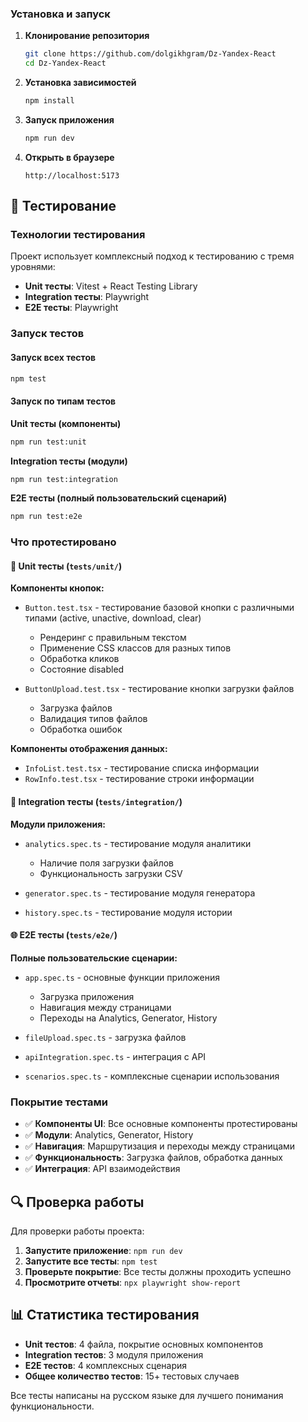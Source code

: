
### Установка и запуск

1. **Клонирование репозитория**
   ```bash
   git clone https://github.com/dolgikhgram/Dz-Yandex-React
   cd Dz-Yandex-React
   ```

2. **Установка зависимостей**
   ```bash
   npm install
   ```

3. **Запуск приложения**
   ```bash
   npm run dev
   ```

4. **Открыть в браузере**
   ```
   http://localhost:5173
   ```

## 🧪 Тестирование

### Технологии тестирования

Проект использует комплексный подход к тестированию с тремя уровнями:

- **Unit тесты**: Vitest + React Testing Library
- **Integration тесты**: Playwright
- **E2E тесты**: Playwright

### Запуск тестов

#### Запуск всех тестов
```bash
npm test
```

#### Запуск по типам тестов

**Unit тесты (компоненты)**
```bash
npm run test:unit
```

**Integration тесты (модули)**
```bash
npm run test:integration
```

**E2E тесты (полный пользовательский сценарий)**
```bash
npm run test:e2e
```

### Что протестировано

#### 🔧 Unit тесты (`tests/unit/`)

**Компоненты кнопок:**
- `Button.test.tsx` - тестирование базовой кнопки с различными типами (active, unactive, download, clear)
  - Рендеринг с правильным текстом
  - Применение CSS классов для разных типов
  - Обработка кликов
  - Состояние disabled

- `ButtonUpload.test.tsx` - тестирование кнопки загрузки файлов
  - Загрузка файлов
  - Валидация типов файлов
  - Обработка ошибок

**Компоненты отображения данных:**
- `InfoList.test.tsx` - тестирование списка информации
- `RowInfo.test.tsx` - тестирование строки информации

#### 🔗 Integration тесты (`tests/integration/`)

**Модули приложения:**
- `analytics.spec.ts` - тестирование модуля аналитики
  - Наличие поля загрузки файлов
  - Функциональность загрузки CSV

- `generator.spec.ts` - тестирование модуля генератора
- `history.spec.ts` - тестирование модуля истории

#### 🌐 E2E тесты (`tests/e2e/`)

**Полные пользовательские сценарии:**
- `app.spec.ts` - основные функции приложения
  - Загрузка приложения
  - Навигация между страницами
  - Переходы на Analytics, Generator, History

- `fileUpload.spec.ts` - загрузка файлов
- `apiIntegration.spec.ts` - интеграция с API
- `scenarios.spec.ts` - комплексные сценарии использования

### Покрытие тестами

- ✅ **Компоненты UI**: Все основные компоненты протестированы
- ✅ **Модули**: Analytics, Generator, History
- ✅ **Навигация**: Маршрутизация и переходы между страницами
- ✅ **Функциональность**: Загрузка файлов, обработка данных
- ✅ **Интеграция**: API взаимодействия

## 🔍 Проверка работы

Для проверки работы проекта:

1. **Запустите приложение**: `npm run dev`
2. **Запустите все тесты**: `npm test`
3. **Проверьте покрытие**: Все тесты должны проходить успешно
4. **Просмотрите отчеты**: `npx playwright show-report`

## 📊 Статистика тестирования

- **Unit тестов**: 4 файла, покрытие основных компонентов
- **Integration тестов**: 3 модуля приложения
- **E2E тестов**: 4 комплексных сценария
- **Общее количество тестов**: 15+ тестовых случаев

Все тесты написаны на русском языке для лучшего понимания функциональности. 